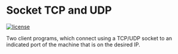 # Socket TCP and UDP

[![license](https://img.shields.io/github/license/jrodriguezs2020/socketTCP_UDP.svg)](https://github.com/jrodriguezs2020/socketTCP_UDP/blob/main/LICENSE)


Two client programs, which connect using a TCP/UDP socket to an indicated port of the machine that is on the desired IP.
